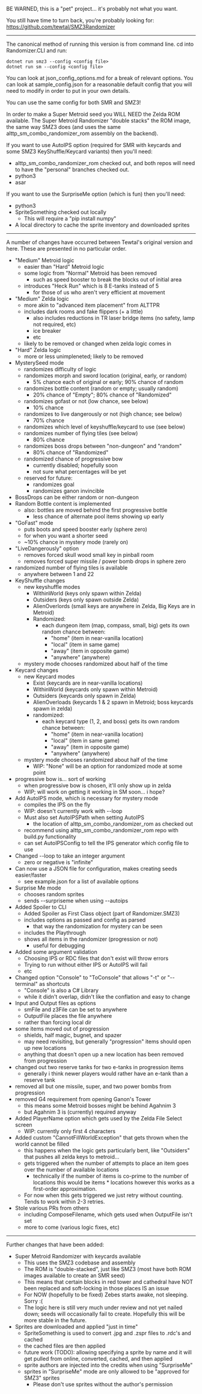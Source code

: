 
BE WARNED, this is a "pet" project... it's probably not what you want.

You still have time to turn back, you're probably looking for:
https://github.com/tewtal/SMZ3Randomizer

-----

The canonical method of running this version is from command line.
cd into Randomizer.CLI and run:

`dotnet run smz3 --config <config file>`  
`dotnet run sm --config <config file>`

You can look at json_config_options.md for a break of relevant options.
You can look at sample_config.json for a reasonable default config that you
will need to modify in order to put in your own details.

You can use the same config for both SMR and SMZ3!

In order to make a Super Metroid seed you WILL NEED the Zelda ROM available. The
Super Metroid Randomizer "double stacks" the ROM image, the same way SMZ3 does
(and uses the same alttp_sm_combo_randomizer_rom assembly on the backend).


If you want to use AutoIPS option (required for SMR with keycards and 
some SMZ3 KeyShuffle/Keycard variants) then you'll need:
* alttp_sm_combo_randomizer_rom checked out, and both repos will need to have the "personal" branches checked out.
* python3
* asar


If you want to use the SurpriseMe option (which is fun) then you'll need:
* python3
* SpriteSomething checked out locally
    * This will require a "pip install numpy"
* A local directory to cache the sprite inventory and downloaded sprites


-----

A number of changes have occurred between Tewtal's original version and here.
These are presented in no particular order.

- "Medium" Metroid logic
    - easier than "Hard" Metroid logic
    - some logic from "Normal" Metroid has been removed
        - such as speed booster to break the blocks out of initial area
    - introduces "Heck Run" which is 8 E-tanks instead of 5
        - for those of us who aren't very efficient at movement
- "Medium" Zelda logic
    - more akin to "advanced item placement" from ALTTPR
    - includes dark rooms and fake flippers (+ a little)
        - also includes reductions in TR laser bridge items (no safety, lamp not required, etc)
        - ice breaker
        - etc
    - likely to be removed or changed when zelda logic comes in
- "Hard" Zelda logic
    - more or less unimpleneted; likely to be removed
- MysterySeed mode
    - randomizes difficulty of logic
    - randomizes morph and sword location (original, early, or random)
        - 5% chance each of original or early; 90% chance of random
    - randomizes bottle content (random or empty; usually random)
        - 20% chance of "Empty"; 80% chance of "Randomized"
    - randomizes gofast or not (low chance, see below)
        - 10% chance
    - randomizes to live dangerously or not (high chance; see below)
        - 70% chance
    - randomizes which level of keyshuffle/keycard to use (see below)
    - randomizes number of flying tiles (see below)
        - 80% chance
    - randomizes boss drops between "non-dungeon" and "random"
        - 80% chance of "Randomized"
    - randomized chance of progressive bow
        - currently disabled; hopefully soon
        - not sure what percentages will be yet
    - reserved for future:
        - randomizes goal
        - randomizes ganon invincible
- BossDrops can be either random or non-dungeon
- Random Bottle content is implemented
    - also: bottles are moved behind the first progressive bottle
        - less chance of alternate pool items showing up early
- "GoFast" mode
    - puts boots and speed booster early (sphere zero)
    - for when you want a shorter seed
    - ~10% chance in mystery mode (rarely on)
- "LiveDangerously" option
    - removes forced skull wood small key in pinball room
    - removes forced super missile / power bomb drops in sphere zero
- randomized number of flying tiles is available
    - anywhere between 1 and 22
- KeyShuffle changes
    - new keyshuffle modes
        - WithinWorld (keys only spawn within Zelda)
        - Outsiders (keys only spawn outside Zelda)
        - AlienOverlords (small keys are anywhere in Zelda, Big Keys are in Metroid)
        - Randomized:
            - each dungeon item (map, compass, small, big) gets its own random chance between:
                - "home" (item in near-vanilla location)
                - "local" (item in same game)
                - "away" (item in opposite game)
                - "anywhere" (anywhere)
    - mystery mode chooses randomized about half of the time
- Keycard changes
    - new Keycard modes
        - Exist (keycards are in near-vanilla locations)
        - WithinWorld (keycards only spawn within Metroid)
        - Outsiders (keycards only spawn in Zelda)
        - AlienOverloads (keycards 1 & 2 spawn in Metroid; boss keycards spawn in zelda)
        - randomized:
            - each keycard type (1, 2, and boss) gets its own random chance between:
                - "home" (item in near-vanilla location)
                - "local" (item in same game)
                - "away" (item in opposite game)
                - "anywhere" (anywhere)
    - mystery mode chooses randomized about half of the time
        - WIP: "None" will be an option for randomized mode at some point
- progressive bow is... sort of working
    - when progressive bow is chosen, it'll only show up in zelda
    - WIP; will work on getting it working in SM soon... i hope?
- Add AutoIPS mode, which is necessary for mystery mode
    - compiles the IPS on the fly
    - WIP: doesn't currently work with --loop
    - Must also set AutoIPSPath when setting AutoIPS
        - the location of alttp_sm_combo_randomizer_rom as checked out
    - recommend using alttp_sm_combo_randomizer_rom repo with build.py functionality
    - can set AutoIPSConfig to tell the IPS generator which config file to use
- Changed --loop to take an integer argument
    - zero or negative is "infinite"
- Can now use a JSON file for configuration, makes creating seeds easier/faster
    - see example.json for a list of available options
- Surprise Me mode
    - chooses random sprites
    - sends --surpriseme when using --autoips
- Added Spoiler to CLI
    - Added Spoiler as First Class object (part of Randomizer.SMZ3)
    - includes options as passed and config as parsed
        - that way the randomization for mystery can be seen
    - includes the Playthrough
    - shows all items in the randomizer (progression or not)
        - useful for debugging
- Added some argument validation
    - Choosing IPS or RDC files that don't exist will throw errors
    - Trying to run without either IPS or AutoIPS will fail
    - etc
- Changed option "Console" to "ToConsole" that allows "-t" or "--terminal" as shortcuts
    - "Console" is also a C# Library
    - while it didn't overlap, didn't like the conflation and easy to change
- Input and Output files as options
    - smFile and z3File can be set to anywhere
    - OutputFile places the file anywhere
    - rather than forcing local dir
- some items moved out of progression
    - shields, half magic, bugnet, and spazer
    - may need revisiting, but generally "progression" items should open up new locations
    - anything that doesn't open up a new location has been removed from progression
- changed out two reserve tanks for two e-tanks in progression items
    - generally i think newer players would rather have an e-tank than a reserve tank
- removed all but one missile, super, and two power bombs from progression
- removed G4 requirement from opening Ganon's Tower
    - this means some Metroid bosses might be behind Agahnim 3
    - but Agahnim 3 is (currently) required anyway
- Added PlayerName option which gets used by the Zelda File Select screen
    - WIP: currently only first 4 characters
- Added custom "CannotFillWorldException" that gets thrown when the world cannot be filled
    - this happens when the logic gets particularly bent, like "Outsiders" that pushes all zelda
        keys to metroid...
    - gets triggered when the number of attempts to place an item goes over the number of available locations
        - technically if the number of items is co-prime to the number of locations this would be items * locations
            however this works as a first-order approximation.
    - For now when this gets triggered we just retry without counting. Tends to work within 2-3 retries.
- Stole various PRs from others
    - including ComposeFilename, which gets used when OutputFile isn't set
    - more to come (various logic fixes, etc)


-----

Further changes that have been added:

- Super Metroid Randomizer with keycards available
    - This uses the SMZ3 codebase and assembly
    - The ROM is "double-stacked", just like SMZ3 (most have both ROM images available
        to create an SMR seed)
    - This means that certain blocks in red tower and cathedral have NOT been replaced
        and soft-locking in those places IS an issue
    - For NOW (hopefully to be fixed) Zebes starts awake, not sleeping. Sorry :(
    - The logic here is still very much under review and not yet nailed down;
        seeds will occasionally fail to create. Hopefully this will be more stable
        in the future.
- Sprites are downloaded and applied "just in time"
    - SpriteSomething is used to convert .jpg and .zspr files to .rdc's and cached
    - the cached files are then applied
    - future work (TODO): allowing specifying a sprite by name and it will get pulled from
        online, converted, cached, and then applied
    - sprite authors are injected into the credits when using "SurpriseMe"
    - sprites in "SurpriseMe" mode are only allowed to be "approved for SMZ3" sprites
        - Please don't use sprites without the author's permission

